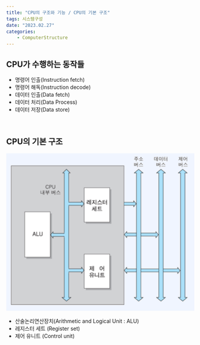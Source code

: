 ```yaml
---
title: "CPU의 구조와 기능 / CPU의 기본 구조"
tags: 시스템구성
date: "2023.02.27"
categories: 
    - ComputerStructure
---
```


## CPU가 수행하는 동작들
- 명령어 인출(Instruction fetch)
- 명령어 해독(Instruction decode)
- 데이터 인출(Data fetch)
- 데이터 처리(Data Process)
- 데이터 저장(Data store)

<br>

## CPU의 기본 구조
![](/assets/images/20230227-5.png)
- 산술논리연산장치(Arithmetic and Logical Unit : ALU)
- 레지스터 세트 (Register set)
- 제어 유니트 (Control unit)
